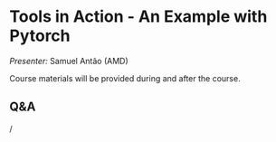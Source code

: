 # Tools in Action - An Example with Pytorch

<!-- Cannot do in full italics as the ã is misplaced which is likely an mkdocs bug. -->
*Presenter:* Samuel Antão (AMD)

Course materials will be provided during and after the course.

<!--
<video src="https://462000265.lumidata.eu/4day-20240423/recordings/4_10_Best_Practices_GPU_Optimization.mp4" controls="controls">
</video>
-->

<!--
Temporary location of materials (for the lifetime of the training project):

-   Slides: `/project/project_465001098/Slides/AMD/session-6-ToolsInActionPytorchExample-LUMI.pdf`

-   Scripts: `/project/project_465001098/Exercises/AMD/Pytroch`
-->

<!--
Materials on the web:

-   [Slides on the web](https://462000265.lumidata.eu/4day-20240423/files/LUMI-4day-20231003-4_10_Best_Practices_GPU_Optimization.pdf)

-   Downloadable scripts as
    [bzip2-compressed tar archive](https://462000265.lumidata.eu/4day-20240423/files/LUMI-4day-20231003-4_10_scripts.tar.bz2) and 
    [uncompressed tar archive](https://462000265.lumidata.eu/4day-20240423/files/LUMI-4day-20231003-4_10_scripts.tar)

Archived materials on LUMI:

-   Slides: `/appl/local/training/4day-20240423/files/LUMI-4day-20231003-4_10_Best_Practices_GPU_Optimization.pdf`

-   Scripts as
    bzip2-compressed tar archive in `/appl/local/training/4day-20240423/files/LUMI-4day-20231003-4_10_scripts.tar.bz2` and
    uncompressed tar archive in `/appl/local/training/4day-20240423/files/LUMI-4day-20231003-4_10_scripts.tar`.

-   Recording: `/appl/local/training/4day-20240423/recordings/4_10_Best_Practices_GPU_Optimization.mp4`
-->


## Q&A

/
